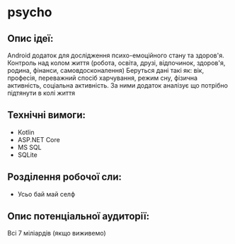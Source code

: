 # psycho

## Опис ідеї: ##
Android додаток для дослідження психо-емоційного стану та здоров'я.  
Контроль над колом життя (робота, освіта, друзі, відпочинок, здоров'я, родина,  фінанси, самовдосконалення) 
Беруться дані такі як: вік, професія, переважний спосіб харчування, режим сну, фізична активність, соціальна активність. 
За ними додаток аналізує що потрібно підтянути в колі життя

## Технічні вимоги: ##
* Kotlin
* ASP.NET Core
* MS SQL
* SQLite
  
## Розділення робочої сли: ##
* Усьо бай май селф
  
## Опис потенціальної аудиторії: ##
Всі 7 міліардів (якщо виживемо)
